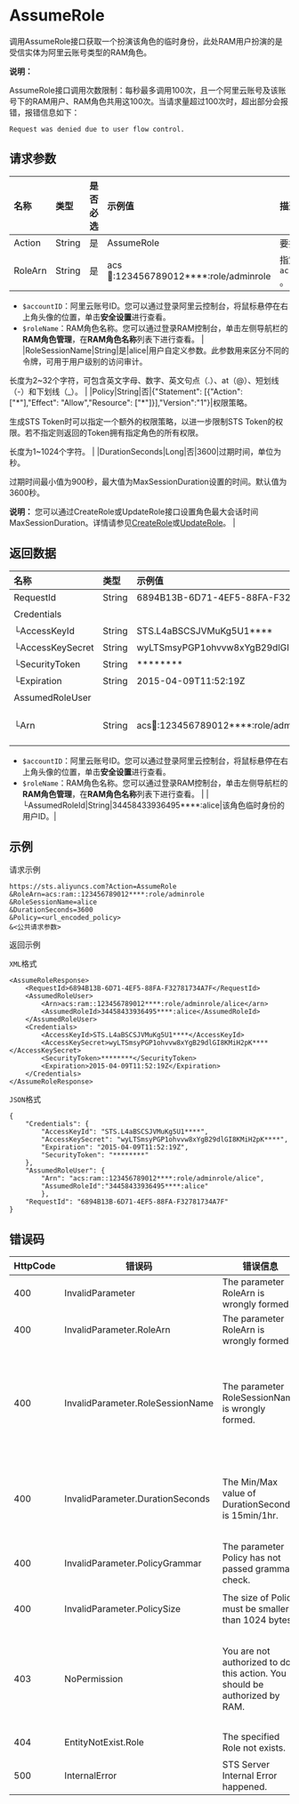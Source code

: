 # AssumeRole

调用AssumeRole接口获取一个扮演该角色的临时身份，此处RAM用户扮演的是受信实体为阿里云账号类型的RAM角色。

**说明：**

AssumeRole接口调用次数限制：每秒最多调用100次，且一个阿里云账号及该账号下的RAM用户、RAM角色共用这100次。当请求量超过100次时，超出部分会报错，报错信息如下：

```
Request was denied due to user flow control.
```

## 请求参数

|名称|类型|是否必选|示例值|描述|
|:-|:-|:---|:--|:-|
|Action|String|是|AssumeRole|要执行的操作。取值：AssumeRole|
|RoleArn|String|是|acs:ram::123456789012\*\*\*\*:role/adminrole|指定角色的ARN。格式：`acs:ram::$accountID:role/$roleName` 。 **说明：**

-   `$accountID`：阿里云账号ID。您可以通过登录阿里云控制台，将鼠标悬停在右上角头像的位置，单击**安全设置**进行查看。
-   `$roleName`：RAM角色名称。您可以通过登录RAM控制台，单击左侧导航栏的**RAM角色管理**，在**RAM角色名称**列表下进行查看。 |
|RoleSessionName|String|是|alice|用户自定义参数。此参数用来区分不同的令牌，可用于用户级别的访问审计。

 长度为2~32个字符，可包含英文字母、数字、英文句点（.）、at（@）、短划线（-）和下划线（\_）。 |
|Policy|String|否|\{"Statement": \[\{"Action": \["\*"\],"Effect": "Allow","Resource": \["\*"\]\}\],"Version":"1"\}|权限策略。

 生成STS Token时可以指定一个额外的权限策略，以进一步限制STS Token的权限。若不指定则返回的Token拥有指定角色的所有权限。

 长度为1~1024个字符。 |
|DurationSeconds|Long|否|3600|过期时间，单位为秒。

 过期时间最小值为900秒，最大值为MaxSessionDuration设置的时间。默认值为3600秒。

 **说明：** 您可以通过CreateRole或UpdateRole接口设置角色最大会话时间MaxSessionDuration。详情请参见[CreateRole](/intl.zh-CN/API参考（RAM）/角色管理接口/CreateRole.md)或[UpdateRole](/intl.zh-CN/API参考（RAM）/角色管理接口/UpdateRole.md)。 |

## 返回数据

|名称|类型|示例值|描述|
|:-|:-|:--|:-|
|RequestId|String|6894B13B-6D71-4EF5-88FA-F32781734A7F|请求ID。|
|Credentials| | |访问凭证。|
|└AccessKeyId|String|STS.L4aBSCSJVMuKg5U1\*\*\*\*|访问密钥标识。|
|└AccessKeySecret|String|wyLTSmsyPGP1ohvvw8xYgB29dlGI8KMiH2pK\*\*\*\*|访问密钥。|
|└SecurityToken|String|\*\*\*\*\*\*\*\*|安全令牌。|
|└Expiration|String|2015-04-09T11:52:19Z|失效时间。|
|AssumedRoleUser| | |角色扮演临时身份。|
|└Arn|String|acs:ram::123456789012\*\*\*\*:role/adminrole/alice|指定角色的ARN。格式：`acs:ram::$accountID:role/$roleName/$RoleSessionName` 。 **说明：**

-   `$accountID`：阿里云账号ID。您可以通过登录阿里云控制台，将鼠标悬停在右上角头像的位置，单击**安全设置**进行查看。
-   `$roleName`：RAM角色名称。您可以通过登录RAM控制台，单击左侧导航栏的**RAM角色管理**，在**RAM角色名称**列表下进行查看。 |
|└AssumedRoleId|String|34458433936495\*\*\*\*:alice|该角色临时身份的用户ID。|

## 示例

请求示例

```
https://sts.aliyuncs.com?Action=AssumeRole
&RoleArn=acs:ram::123456789012****:role/adminrole
&RoleSessionName=alice
&DurationSeconds=3600
&Policy=<url_encoded_policy>
&<公共请求参数>
```

返回示例

`XML`格式

```
<AssumeRoleResponse>
    <RequestId>6894B13B-6D71-4EF5-88FA-F32781734A7F</RequestId>
    <AssumedRoleUser>
        <Arn>acs:ram::123456789012****:role/adminrole/alice</arn>
        <AssumedRoleId>34458433936495****:alice</AssumedRoleId>
    </AssumedRoleUser>
    <Credentials>
        <AccessKeyId>STS.L4aBSCSJVMuKg5U1****</AccessKeyId>
        <AccessKeySecret>wyLTSmsyPGP1ohvvw8xYgB29dlGI8KMiH2pK****</AccessKeySecret>
        <SecurityToken>********</SecurityToken>
        <Expiration>2015-04-09T11:52:19Z</Expiration>
    </Credentials>
</AssumeRoleResponse>
```

`JSON`格式

```
{
    "Credentials": {
        "AccessKeyId": "STS.L4aBSCSJVMuKg5U1****",
        "AccessKeySecret": "wyLTSmsyPGP1ohvvw8xYgB29dlGI8KMiH2pK****",
        "Expiration": "2015-04-09T11:52:19Z",
        "SecurityToken": "********"
    },
    "AssumedRoleUser": {
        "Arn": "acs:ram::123456789012****:role/adminrole/alice",
        "AssumedRoleId":"34458433936495****:alice"
        },
    "RequestId": "6894B13B-6D71-4EF5-88FA-F32781734A7F"
}
```

## 错误码

|HttpCode|错误码|错误信息|描述|
|--------|---|----|--|
|400|InvalidParameter|The parameter RoleArn is wrongly formed.|角色ARN格式错误。|
|400|InvalidParameter.RoleArn|The parameter RoleArn is wrongly formed.|角色ARN格式错误。|
|400|InvalidParameter.RoleSessionName|The parameter RoleSessionName is wrongly formed.|RoleSessionName格式错误，支持输入2~32个字符，请输入至少2个字符，允许输入英文字母、数字、英文句点（.）、at（@）、短划线（-）和下划线（\_）。|
|400|InvalidParameter.DurationSeconds|The Min/Max value of DurationSeconds is 15min/1hr.|DurationSeconds参数设置错误，过期时间最小值为900秒，最大值为MaxSessionDuration设置的时间。|
|400|InvalidParameter.PolicyGrammar|The parameter Policy has not passed grammar check.|权限策略语法错误。|
|400|InvalidParameter.PolicySize|The size of Policy must be smaller than 1024 bytes.|权限策略长度超限，最大不超过1024字符。|
|403|NoPermission|You are not authorized to do this action. You should be authorized by RAM.|STS Token没有权限。解决方法请参见[为什么使用STS时会报错](/intl.zh-CN/常见问题/RAM角色和STS Token常见问题.md)。|
|404|EntityNotExist.Role|The specified Role not exists.|指定的RAM角色不存在。|
|500|InternalError|STS Server Internal Error happened.|服务器内部错误。|

